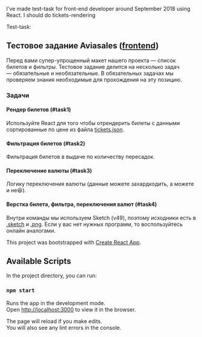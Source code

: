 I've made test-task for front-end developer around September 2018 using React. I should do tickets-rendering

Test-task: 

## Тестовое задание Aviasales ([frontend](https://aviasales.recruitee.com/o/frontend-developer-js-coffeescript-react%C2%A0redux--aviasalesru))

Перед вами супер-упрощенный макет нашего проекта — список билетов и фильтры. Тестовое задание делится на несколько задач — обязательные и необязательные. В обязательных задачах мы проверяем знания необходимые для прохождения на эту позицию.

### Задачи
#### Рендер билетов (#task1)
Используйте React для того чтобы отрендерить билеты с данными сортированные по цене из файла [tickets.json](./tickets.json).

#### Фильтрация билетов (#task2)
Фильтрация билетов в выдаче по количеству пересадок.

#### Переключение валюты (#task3)
Логику переключения валюты (данные можете захардкодить, а можете и не😆).

#### Верстка билета, фильтра, переключения валют (#task4)
Внутри команды мы используем Sketch (v49), поэтому исходники есть в [.sketch](./search.sketch) и [.png](./search.png). Если у вас нет нужных программ, то воспользуйтесь онлайн аналогами.

This project was bootstrapped with [Create React App](https://github.com/facebook/create-react-app).

## Available Scripts

In the project directory, you can run:

### `npm start`

Runs the app in the development mode.<br>
Open [http://localhost:3000](http://localhost:3000) to view it in the browser.

The page will reload if you make edits.<br>
You will also see any lint errors in the console.

